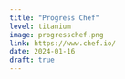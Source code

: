 ```yaml
---
title: "Progress Chef"
level: titanium
image: progresschef.png
link: https://www.chef.io/
date: 2024-01-16
draft: true
---
```



